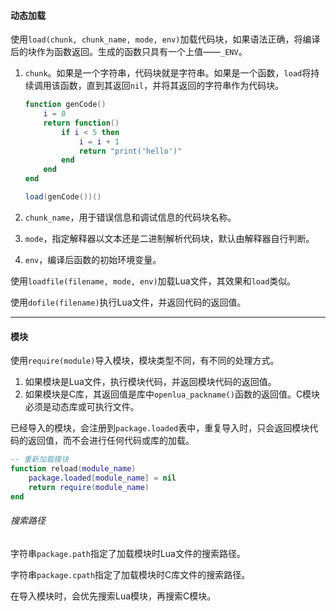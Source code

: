 #### 动态加载

使用`load(chunk, chunk_name, mode, env)`加载代码块，如果语法正确，将编译后的块作为函数返回。生成的函数只具有一个上值——`_ENV`。

1. `chunk`。如果是一个字符串，代码块就是字符串。如果是一个函数，`load`将持续调用该函数，直到其返回`nil`，并将其返回的字符串作为代码块。

   ```lua
   function genCode()
       i = 0
       return function()
           if i < 5 then
               i = i + 1
               return "print('hello')"
           end
       end
   end
   
   load(genCode())()
   ```

2. `chunk_name`，用于错误信息和调试信息的代码块名称。

3. `mode`，指定解释器以文本还是二进制解析代码块，默认由解释器自行判断。

4. `env`，编译后函数的初始环境变量。

使用`loadfile(filename, mode, env)`加载Lua文件，其效果和`load`类似。

使用`dofile(filename)`执行Lua文件，并返回代码的返回值。

---

#### 模块

使用`require(module)`导入模块，模块类型不同，有不同的处理方式。

1. 如果模块是Lua文件，执行模块代码，并返回模块代码的返回值。
2. 如果模块是C库，其返回值是库中`openlua_packname()`函数的返回值。C模块必须是动态库或可执行文件。

已经导入的模块，会注册到`package.loaded`表中，重复导入时，只会返回模块代码的返回值，而不会进行任何代码或库的加载。

```lua
-- 重新加载模块
function reload(module_name)
    package.loaded[module_name] = nil
    return require(module_name)
end
```

###### 搜索路径

字符串`package.path`指定了加载模块时Lua文件的搜索路径。

字符串`package.cpath`指定了加载模块时C库文件的搜索路径。

在导入模块时，会优先搜索Lua模块，再搜索C模块。